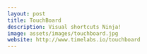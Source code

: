 ```yaml
---
layout: post
title: TouchBoard
description: Visual shortcuts Ninja!
image: assets/images/touchboard.jpg
website: http://www.timelabs.io/touchboard
---
```

